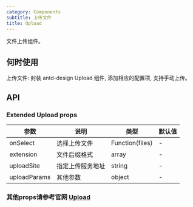 ```yaml
---
category: Components
subtitle: 上传文件
title: Upload
---
```


文件上传组件。

## 何时使用

上传文件: 封装 antd-design Upload 组件, 添加相应的配置项, 支持手动上传。

## API

### Extended Upload props

| 参数               | 说明               | 类型      | 默认值    |
| ---------------- | ---------------- | ------- | ------ |
| onSelect         | 选择上传文件            | Function(files)   | -     |
| extension         | 文件后缀格式             | array   | -     |
| uploadSite         | 指定上传服务地址            | string   | -     |
| uploadParams | 其他参数             | object   | -    |



### 其他props请参考官网 [Upload](http://localhost:8989/components/Upload-cn/)